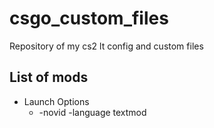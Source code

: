 # csgo_custom_files
Repository of my cs2 lt config and custom files
## List of mods
* Launch Options
  * -novid -language textmod
